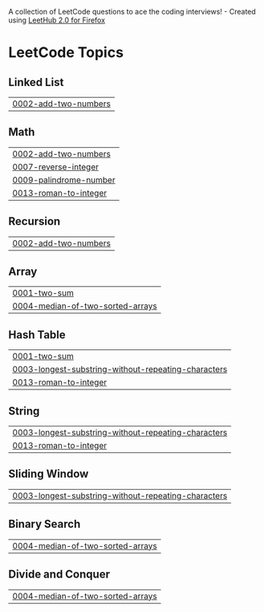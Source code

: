 A collection of LeetCode questions to ace the coding interviews! - Created using [LeetHub 2.0 for Firefox](https://github.com/maitreya2954/LeetHub-2.0-Firefox)
<!---LeetCode Topics Start-->
# LeetCode Topics
## Linked List
|  |
| ------- |
| [0002-add-two-numbers](https://github.com/Sunvaar45/LeetCode/tree/master/0002-add-two-numbers) |
## Math
|  |
| ------- |
| [0002-add-two-numbers](https://github.com/Sunvaar45/LeetCode/tree/master/0002-add-two-numbers) |
| [0007-reverse-integer](https://github.com/Sunvaar45/LeetCode/tree/master/0007-reverse-integer) |
| [0009-palindrome-number](https://github.com/Sunvaar45/LeetCode/tree/master/0009-palindrome-number) |
| [0013-roman-to-integer](https://github.com/Sunvaar45/LeetCode/tree/master/0013-roman-to-integer) |
## Recursion
|  |
| ------- |
| [0002-add-two-numbers](https://github.com/Sunvaar45/LeetCode/tree/master/0002-add-two-numbers) |
## Array
|  |
| ------- |
| [0001-two-sum](https://github.com/Sunvaar45/LeetCode/tree/master/0001-two-sum) |
| [0004-median-of-two-sorted-arrays](https://github.com/Sunvaar45/LeetCode/tree/master/0004-median-of-two-sorted-arrays) |
## Hash Table
|  |
| ------- |
| [0001-two-sum](https://github.com/Sunvaar45/LeetCode/tree/master/0001-two-sum) |
| [0003-longest-substring-without-repeating-characters](https://github.com/Sunvaar45/LeetCode/tree/master/0003-longest-substring-without-repeating-characters) |
| [0013-roman-to-integer](https://github.com/Sunvaar45/LeetCode/tree/master/0013-roman-to-integer) |
## String
|  |
| ------- |
| [0003-longest-substring-without-repeating-characters](https://github.com/Sunvaar45/LeetCode/tree/master/0003-longest-substring-without-repeating-characters) |
| [0013-roman-to-integer](https://github.com/Sunvaar45/LeetCode/tree/master/0013-roman-to-integer) |
## Sliding Window
|  |
| ------- |
| [0003-longest-substring-without-repeating-characters](https://github.com/Sunvaar45/LeetCode/tree/master/0003-longest-substring-without-repeating-characters) |
## Binary Search
|  |
| ------- |
| [0004-median-of-two-sorted-arrays](https://github.com/Sunvaar45/LeetCode/tree/master/0004-median-of-two-sorted-arrays) |
## Divide and Conquer
|  |
| ------- |
| [0004-median-of-two-sorted-arrays](https://github.com/Sunvaar45/LeetCode/tree/master/0004-median-of-two-sorted-arrays) |
<!---LeetCode Topics End-->